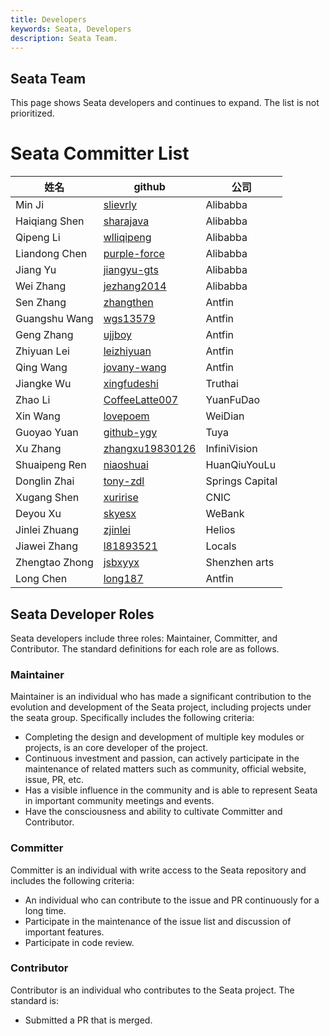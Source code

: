 ```yaml
---
title: Developers
keywords: Seata, Developers
description: Seata Team.
---
```


## Seata Team

This page shows Seata developers and continues to expand. The list is not prioritized.

# Seata Committer List

| 姓名   | github          | 公司             |
| ------ | --------------- | --------------- |
| Min Ji   | [slievrly](https://github.com/slievrly)        | Alibabba        |
| Haiqiang Shen | [sharajava](https://github.com/sharajava)       | Alibabba        |
| Qipeng Li| [wlliqipeng](https://github.com/wlliqipeng)      | Alibabba        |
| Liandong Chen | [purple-force](https://github.com/purple-force)    | Alibabba        |
| Jiang Yu   | [jiangyu-gts](https://github.com/jiangyu-gts)     | Alibabba        |
| Wei Zhang   | [jezhang2014](https://github.com/jezhang2014)     | Alibabba        |
| Sen Zhang   | [zhangthen](https://github.com/zhangthen)       | Antfin          |
| Guangshu Wang | [wgs13579](https://github.com/wgs13579)        | Antfin          |
| Geng Zhang   | [ujjboy](https://github.com/ujjboy)          | Antfin          |
| Zhiyuan Lei | [leizhiyuan](https://github.com/leizhiyuan)      | Antfin          |
| Qing Wang   | [jovany-wang](https://github.com/jovany-wang)     | Antfin          |
| Jiangke Wu | [xingfudeshi](https://github.com/xingfudeshi)     | Truthai         |
| Zhao Li   | [CoffeeLatte007](https://github.com/CoffeeLatte007)  | YuanFuDao       |
| Xin Wang   | [lovepoem](https://github.com/lovepoem)        | WeiDian         |
| Guoyao Yuan | [github-ygy](https://github.com/github-ygy)      | Tuya            |
| Xu Zhang   | [zhangxu19830126](https://github.com/zhangxu19830126) | InfiniVision    |
| Shuaipeng Ren | [niaoshuai](https://github.com/niaoshuai)       | HuanQiuYouLu    |
| Donglin Zhai | [tony-zdl](https://github.com/tony-zdl)        | Springs Capital |
| Xugang Shen | [xuririse](https://github.com/xuririse)        | CNIC            |
| Deyou Xu | [skyesx](https://github.com/skyesx)          | WeBank          |
| Jinlei Zhuang | [zjinlei](https://github.com/zjinlei)         | Helios          |
| Jiawei Zhang | [l81893521](https://github.com/l81893521)       | Locals          |
| Zhengtao Zhong | [jsbxyyx](https://github.com/jsbxyyx)         | Shenzhen arts   |
| Long Chen   | [long187](https://github.com/long187)         | Antfin          |

## Seata Developer Roles

Seata developers include three roles: Maintainer, Committer, and Contributor. The standard definitions for each role are as follows.

### Maintainer

Maintainer is an individual who has made a significant contribution to the evolution and development of the Seata project, including projects under the seata group. Specifically includes the following criteria:

*   Completing the design and development of multiple key modules or projects, is an core developer of the project.
*   Continuous investment and passion, can actively participate in the maintenance of related matters such as community, official website, issue, PR, etc.
*   Has a visible influence in the community and is able to represent Seata in important community meetings and events.
*   Have the consciousness and ability to cultivate Committer and Contributor.

### Committer

Committer is an individual with write access to the Seata repository and includes the following criteria:

*   An individual who can contribute to the issue and PR continuously for a long time.
*   Participate in the maintenance of the issue list and discussion of important features.
*   Participate in code review.

### Contributor

Contributor is an individual who contributes to the Seata project. The standard is:

*   Submitted a PR that is merged.


